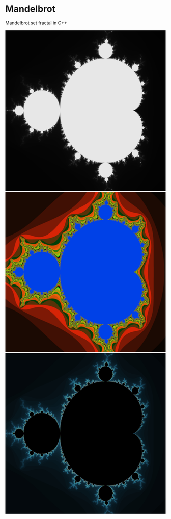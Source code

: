 # Mandelbrot
Mandelbrot set fractal in C++

![Image 1](https://github.com/lucpena/Mandelbrot/blob/main/img/1.jpg)
![Image 2](https://github.com/lucpena/Mandelbrot/blob/main/img/2.jpg)
![Image 3](https://github.com/lucpena/Mandelbrot/blob/main/img/3.jpg)
